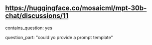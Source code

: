 ## https://huggingface.co/mosaicml/mpt-30b-chat/discussions/11

contains_question: yes

question_part: "could yo provide a prompt template"